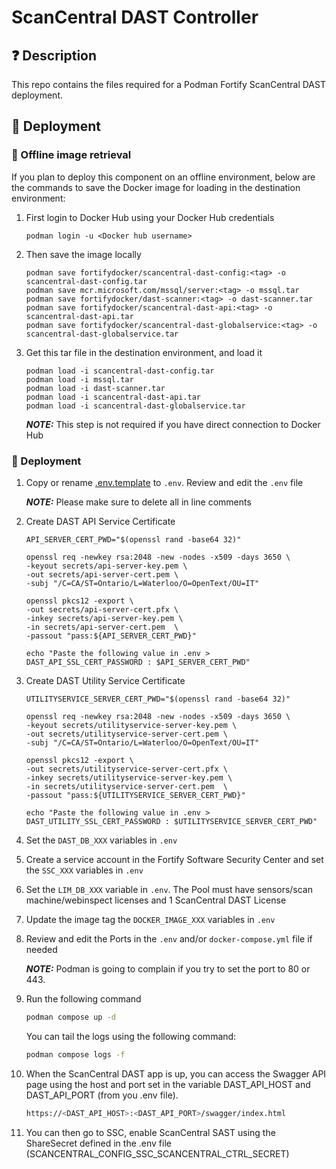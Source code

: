 # ScanCentral DAST Controller
## ❓ Description

This repo contains the files required for a Podman Fortify ScanCentral DAST deployment.

## 🎉 Deployment

### 🐳 Offline image retrieval

If you plan to deploy this component on an offline environment, below are the commands to save the Docker image for
loading in the destination environment:

1. First login to Docker Hub using your Docker Hub credentials
    ```
    podman login -u <Docker hub username>
    ```
2. Then save the image locally
    ```
    podman save fortifydocker/scancentral-dast-config:<tag> -o scancentral-dast-config.tar
    podman save mcr.microsoft.com/mssql/server:<tag> -o mssql.tar
    podman save fortifydocker/dast-scanner:<tag> -o dast-scanner.tar
    podman save fortifydocker/scancentral-dast-api:<tag> -o scancentral-dast-api.tar
    podman save fortifydocker/scancentral-dast-globalservice:<tag> -o scancentral-dast-globalservice.tar
    ```
3. Get this tar file in the destination environment, and load it
    ```
    podman load -i scancentral-dast-config.tar
    podman load -i mssql.tar
    podman load -i dast-scanner.tar
    podman load -i scancentral-dast-api.tar
    podman load -i scancentral-dast-globalservice.tar
    ```

    **_NOTE:_**  This step is not required if you have direct connection to Docker Hub

### 🐳 Deployment

1. Copy or rename [.env.template](.env.template) to `.env`. Review and edit the `.env` file

   **_NOTE:_** Please make sure to delete all in line comments
2. Create DAST API Service Certificate
   ```shell
   API_SERVER_CERT_PWD="$(openssl rand -base64 32)"

   openssl req -newkey rsa:2048 -new -nodes -x509 -days 3650 \
   -keyout secrets/api-server-key.pem \
   -out secrets/api-server-cert.pem \
   -subj "/C=CA/ST=Ontario/L=Waterloo/O=OpenText/OU=IT"
   
   openssl pkcs12 -export \
   -out secrets/api-server-cert.pfx \
   -inkey secrets/api-server-key.pem \
   -in secrets/api-server-cert.pem  \
   -passout "pass:${API_SERVER_CERT_PWD}"
   
   echo "Paste the following value in .env > DAST_API_SSL_CERT_PASSWORD : $API_SERVER_CERT_PWD" 
   ```

3. Create DAST Utility Service Certificate
   ```shell
   UTILITYSERVICE_SERVER_CERT_PWD="$(openssl rand -base64 32)"

   openssl req -newkey rsa:2048 -new -nodes -x509 -days 3650 \
   -keyout secrets/utilityservice-server-key.pem \
   -out secrets/utilityservice-server-cert.pem \
   -subj "/C=CA/ST=Ontario/L=Waterloo/O=OpenText/OU=IT"
   
   openssl pkcs12 -export \
   -out secrets/utilityservice-server-cert.pfx \
   -inkey secrets/utilityservice-server-key.pem \
   -in secrets/utilityservice-server-cert.pem  \
   -passout "pass:${UTILITYSERVICE_SERVER_CERT_PWD}"
   
   echo "Paste the following value in .env > DAST_UTILITY_SSL_CERT_PASSWORD : $UTILITYSERVICE_SERVER_CERT_PWD" 
   ```
4. Set the `DAST_DB_XXX` variables in `.env`
5. Create a service account in the Fortify Software Security Center and set the `SSC_XXX` variables in `.env`
6. Set the `LIM_DB_XXX` variable in `.env`. The Pool must have sensors/scan machine/webinspect licenses and 1 ScanCentral DAST License
7. Update the image tag the `DOCKER_IMAGE_XXX` variables in `.env`
8. Review and edit the Ports in the `.env` and/or `docker-compose.yml` file if needed
   
   **_NOTE:_** Podman is going to complain if you try to set the port to 80 or 443.
9. Run the following command
   ```sh
   podman compose up -d
   ```
   
   You can tail the logs using the following command:
   ```sh
   podman compose logs -f
   ```
10. When the ScanCentral DAST app is up, you can access the Swagger API page using the host and port set in the variable DAST_API_HOST and DAST_API_PORT (from you .env file).
   
      ```sh
      https://<DAST_API_HOST>:<DAST_API_PORT>/swagger/index.html
      ```

11. You can then go to SSC, enable ScanCentral SAST using the ShareSecret defined in the .env file (SCANCENTRAL_CONFIG_SSC_SCANCENTRAL_CTRL_SECRET)
